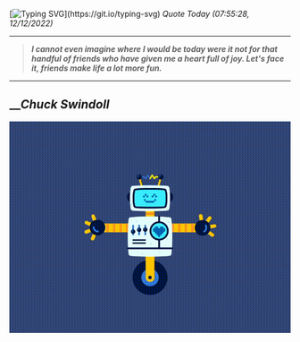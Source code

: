 [![Typing SVG](https://readme-typing-svg.herokuapp.com?font=Press+Start+2P&color=C2F784&size=35&width=900&height=100&lines=Hello+World%2C+I'm+Hung+!)](https://git.io/typing-svg) 
_Quote Today (07:55:28, 12/12/2022)_
___
>**_I cannot even imagine where I would be today were it not for that handful of friends who have given me a heart full of joy. Let's face it, friends make life a lot more fun._**
___

## __**_Chuck Swindoll_**

![RobotDance](src/assets/images/robot-dancing-dribble.gif?style=center)
